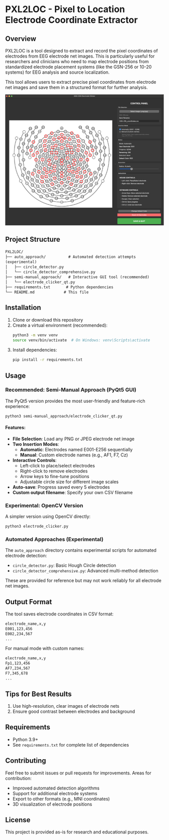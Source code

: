 # PXL2LOC - Pixel to Location Electrode Coordinate Extractor

## Overview
PXL2LOC is a tool designed to extract and record the pixel coordinates of electrodes from EEG electrode net images. This is particularly useful for researchers and clinicians who need to map electrode positions from standardized electrode placement systems (like the GSN-256 or 10-20 systems) for EEG analysis and source localization.

This tool allows users to extract precise pixel coordinates from electrode net images and save them in a structured format for further analysis.

![Main Interface](docs/GUI.png)

## Project Structure
```
PXL2LOC/
├── auto_approach/          # Automated detection attempts (experimental)
│   ├── circle_detector.py
│   └── circle_detector_comprehensive.py
├── semi-manual_approach/   # Interactive GUI tool (recommended)
│   └── electrode_clicker_qt.py
├── requirements.txt       # Python dependencies
└── README.md             # This file
```

## Installation

1. Clone or download this repository
2. Create a virtual environment (recommended):
   ```bash
   python3 -m venv venv
   source venv/bin/activate  # On Windows: venv\Scripts\activate
   ```
3. Install dependencies:
   ```bash
   pip install -r requirements.txt
   ```

## Usage

### Recommended: Semi-Manual Approach (PyQt5 GUI)
The PyQt5 version provides the most user-friendly and feature-rich experience:

```bash
python3 semi-manual_approach/electrode_clicker_qt.py
```

#### Features:
- **File Selection**: Load any PNG or JPEG electrode net image
- **Two Insertion Modes**:
  - **Automatic**: Electrodes named E001-E256 sequentially
  - **Manual**: Custom electrode names (e.g., AF1, F7, Cz)
- **Interactive Controls**:
  - Left-click to place/select electrodes
  - Right-click to remove electrodes
  - Arrow keys to fine-tune positions
  - Adjustable circle size for different image scales
- **Auto-save**: Progress saved every 5 electrodes
- **Custom output filename**: Specify your own CSV filename

### Experimental: OpenCV Version
A simpler version using OpenCV directly:

```bash
python3 electrode_clicker.py
```

### Automated Approaches (Experimental)
The `auto_approach` directory contains experimental scripts for automated electrode detection:
- `circle_detector.py`: Basic Hough Circle detection
- `circle_detector_comprehensive.py`: Advanced multi-method detection

These are provided for reference but may not work reliably for all electrode net images.

## Output Format
The tool saves electrode coordinates in CSV format:

```csv
electrode_name,x,y
E001,123,456
E002,234,567
...
```

For manual mode with custom names:
```csv
electrode_name,x,y
Fp1,123,456
AF7,234,567
F7,345,678
...
```

## Tips for Best Results
1. Use high-resolution, clear images of electrode nets
2. Ensure good contrast between electrodes and background


## Requirements
- Python 3.9+
- See `requirements.txt` for complete list of dependencies

## Contributing
Feel free to submit issues or pull requests for improvements. Areas for contribution:
- Improved automated detection algorithms
- Support for additional electrode systems
- Export to other formats (e.g., MNI coordinates)
- 3D visualization of electrode positions

## License
This project is provided as-is for research and educational purposes. 
